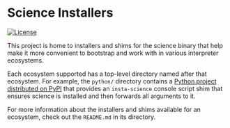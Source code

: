 # Science Installers

[![License](https://img.shields.io/badge/License-Apache_2.0-green.svg)](https://opensource.org/licenses/Apache-2.0)

This project is home to installers and shims for the science binary that help make it more
convenient to bootstrap and work with in various interpreter ecosystems.

Each ecosystem supported has a top-level directory named after that ecosystem. For example,
the `python/` directory contains a [Python project distributed on PyPI](
https://pypi.org/project/insta-science) that provides an `insta-science` console script shim that
ensures science is installed and then forwards all arguments to it.

For more information about the installers and shims available for an ecosystem, check out the
`README.md` in its directory.
